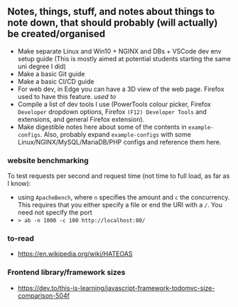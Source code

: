 ## Notes, things, stuff, and notes about things to note down, that should probably (will actually) be created/organised
- Make separate Linux and Win10 + NGINX and DBs + VSCode dev env setup guide (This is mostly aimed at potential students starting the same uni degree I did)
- Make a basic Git guide
- Make a basic CI/CD guide
- For web dev, in Edge you can have a 3D view of the web page. Firefox used to have this feature. *used to*
- Compile a list of dev tools I use (PowerTools colour picker, Firefox `Developer` dropdown options, Firefox `(F12) Developer Tools` and extensions, and general Firefox extension).
- Make digestible notes here about some of the contents in `example-configs`. Also, probably expand `example-configs` with some Linux/NGINX/MySQL/MariaDB/PHP configs and reference them here.



### website benchmarking

To test requests per second and request time (not time to full load, as far as I know):
- using `ApacheBench`, where `n` specifies the amount and `c` the concurrency. This requires that you either specify a file or end the URI with a `/`. You need not specify the port
- `> ab -n 1000 -c 100 http://localhost:80/`



### to-read
- https://en.wikipedia.org/wiki/HATEOAS



### Frontend library/framework sizes
- https://dev.to/this-is-learning/javascript-framework-todomvc-size-comparison-504f
